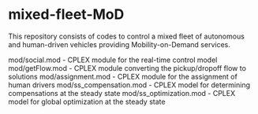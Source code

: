 # mixed-fleet-MoD
This repository consists of codes to control a mixed fleet of autonomous and human-driven vehicles providing Mobility-on-Demand services.

mod/social.mod - CPLEX module for the real-time control model
mod/getFlow.mod - CPLEX module converting the pickup/dropoff flow to solutions
mod/assignment.mod - CPLEX module for the assignment of human drivers 
mod/ss_compensation.mod - CPLEX model for determining compensations at the steady state
mod/ss_optimization.mod  - CPLEX model for global optimization at the steady state


